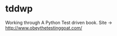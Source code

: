 tddwp
=====

Working through A Python Test driven book.  Site ->  http://www.obeythetestinggoat.com/

